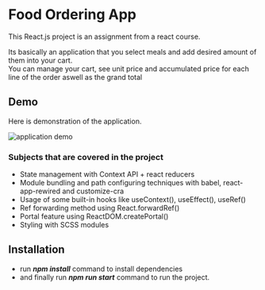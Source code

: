 # Food Ordering App

This React.js project is an assignment from a react course.

Its basically an application that you select meals and add desired amount of them into your cart.</br>
You can manage your cart, see unit price and accumulated price for each line of the order aswell as the grand total

## Demo

Here is demonstration of the application.

![application demo](/public/images/app_demo.gif)

### Subjects that are covered in the project

- State management with Context API + react reducers
- Module bundling and path configuring techniques with babel, react-app-rewired and customize-cra
- Usage of some built-in hooks like useContext(), useEffect(), useRef()
- Ref forwarding method using React.forwardRef()
- Portal feature using ReactDOM.createPortal()
- Styling with SCSS modules

## Installation

- run **_npm install_** command to install dependencies
- and finally run **_npm run start_** command to run the project.
